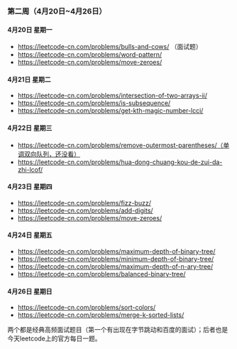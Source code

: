 ### 第二周（4月20日~4月26日）

#### 4月20日 星期一

- https://leetcode-cn.com/problems/bulls-and-cows/ （面试题）
- https://leetcode-cn.com/problems/word-pattern/
- https://leetcode-cn.com/problems/move-zeroes/

#### 4月21日 星期二

- https://leetcode-cn.com/problems/intersection-of-two-arrays-ii/
- https://leetcode-cn.com/problems/is-subsequence/
- https://leetcode-cn.com/problems/get-kth-magic-number-lcci/

#### 4月22日 星期三

- https://leetcode-cn.com/problems/remove-outermost-parentheses/（单调双向队列，还没看）
- https://leetcode-cn.com/problems/hua-dong-chuang-kou-de-zui-da-zhi-lcof/

#### 4月23日 星期四

- https://leetcode-cn.com/problems/fizz-buzz/
- https://leetcode-cn.com/problems/add-digits/
- https://leetcode-cn.com/problems/move-zeroes/

#### 4月24日 星期五

- https://leetcode-cn.com/problems/maximum-depth-of-binary-tree/
- https://leetcode-cn.com/problems/minimum-depth-of-binary-tree/
- https://leetcode-cn.com/problems/maximum-depth-of-n-ary-tree/
- https://leetcode-cn.com/problems/balanced-binary-tree/

#### 4月26日 星期日
- https://leetcode-cn.com/problems/sort-colors/
- https://leetcode-cn.com/problems/merge-k-sorted-lists/

两个都是经典高频面试题目（第一个有出现在字节跳动和百度的面试）；后者也是今天leetcode上的官方每日一题。